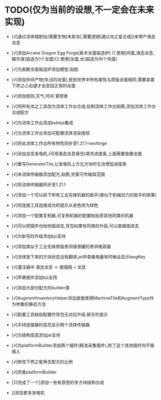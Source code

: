 # TODO(仅为当前的设想,不一定会在未来实现)

- [√]通过流体镭射钻(需要生物[末影龙],需要透镜[通过龙之星合成])来增产液态龙息
- [√]添加Arcane Dragon Egg Forge[奥术龙蛋锻造炉] (1.使用[鸡蛋,液态龙息,精华液]锻造为1个龙蛋)(2.使用[龙蛋,水]锻造为16个鸡蛋)
- [√]为奥数龙蛋锻造炉添加模型,贴图
- [√]添加中间产物(失活的龙蛋),放到世界中所有属性与原版龙蛋相同,需要拿着下界之心右键才会变回正常的龙蛋
- [√]添加规则,天气,时间 掌控者
- [√]将所有龙之工具改为流体工作台合成,绘制流体工作台贴图,添加流体工作台合成配方
- [√]为流体工作台添加kubejs集成
- [√]为流体工作台添加可配置流体渲染按钮
- [√]将此流体工作台所有特性同步至1.21.1-neoforge
- [√]添加龙息发电机,(可用液态龙息填充)填充进度条,上面需要放置龙蛋
- [√]重写GeneratorTile,让发电机上方无方块时无法增加进度条
- [√]未流体传输器添加配方,贴图,完善可传输其范围
- [√]将流体传输器同步至1.21.1
- [√]添加一个可以拆下所有工业先锋机器的扳手(类似于机械动力的扳手的效果)
- [√]将连接工具连接成功的提示从金色改为绿色
- [√]添加一个配置复制器,可复制机器的配置粘贴至其他同类的机器
- [√]可以把插件也给他插进去,背包如果有同类的升级,可以直接插进去
- [√]为新写的升级添加kjs支持
- [√]添加类似于工业先锋原版黑洞储液罐的黑洞电容器
- [√]流体放下来的方块状态没有翻译,jei中查看电量有时候会显示langKey
- [√]灌注器中 液态龙息 ＋ 玻璃瓶 = 龙息
- [√]苹果插件添加kjs支持
- [√]添加大部分配方的builder类
- [√]AugmentInventoryHelper添加直接使用MachineTile和AugmentType作为参数的静态方法
- [√]配置工具粘贴配置时背包无对应升级,聊天栏提示
- [√]手持连接器时高亮显示两个流体传输器
- [√]为结构信息添加jei支持
- [√]为platformBuilder添加两个插件(精准采集插件),除了这个其他插件均不能插入
- [√]修改下界之星再生配方的比例
- [√]完善platformBuilder

- [只完成了一个]添加一些有意思的多方块结构合成
- []添加更多发电机